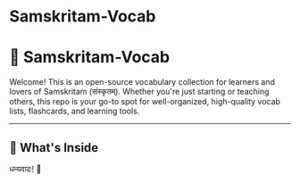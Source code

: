 # Samskritam-Vocab
# 🌸 Samskritam-Vocab

Welcome! This is an open-source vocabulary collection for learners and lovers of Samskritam (संस्कृतम्). Whether you're just starting or teaching others, this repo is your go-to spot for well-organized, high-quality vocab lists, flashcards, and learning tools.

---

## 📂 What's Inside


धन्यवादः! 🙏  

